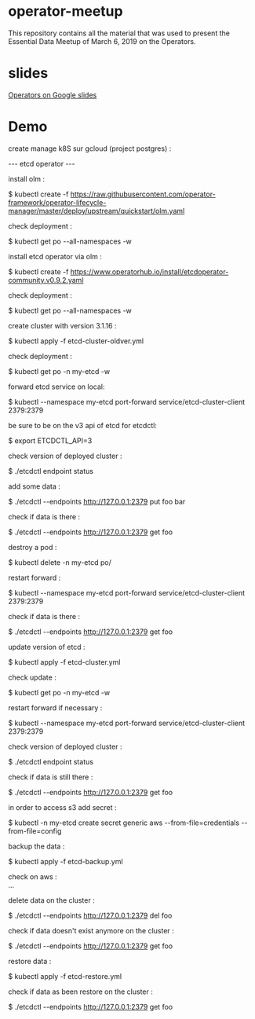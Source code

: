 # operator-meetup

This repository contains all the material that was used to present the Essential Data Meetup of March 6, 2019 on the Operators.

# slides

[Operators on Google slides](https://docs.google.com/presentation/d/1hJZFsOnbILe26SJre5RXLTbqug8XHnEs3Otn5hqeBuw/edit?usp=sharing)

# Demo

create manage k8S sur gcloud (project postgres) :

--- etcd operator ---

install olm :

$ kubectl create -f https://raw.githubusercontent.com/operator-framework/operator-lifecycle-manager/master/deploy/upstream/quickstart/olm.yaml

check deployment :

$ kubectl get po --all-namespaces -w

install etcd operator via olm :

$ kubectl create -f https://www.operatorhub.io/install/etcdoperator-community.v0.9.2.yaml

check deployment :

$ kubectl get po --all-namespaces -w

create cluster with version 3.1.16 :

$ kubectl apply -f etcd-cluster-oldver.yml

check deployment :

$ kubectl get po -n my-etcd -w

forward etcd service on local:

$ kubectl --namespace my-etcd port-forward service/etcd-cluster-client 2379:2379     

be sure to be on the v3 api of etcd for etcdctl:

$ export ETCDCTL_API=3

check version of deployed cluster :

$ ./etcdctl endpoint status

add some data :

$ ./etcdctl --endpoints http://127.0.0.1:2379 put foo bar

check if data is there : 

$ ./etcdctl --endpoints http://127.0.0.1:2379 get foo

destroy a pod : 

$ kubectl delete -n my-etcd po/

restart forward :

$ kubectl --namespace my-etcd port-forward service/etcd-cluster-client 2379:2379   

check if data is there : 

$ ./etcdctl --endpoints http://127.0.0.1:2379 get foo

update version of etcd :

$ kubectl apply -f etcd-cluster.yml

check update :

$ kubectl get po -n my-etcd -w

restart forward if necessary :

$ kubectl --namespace my-etcd port-forward service/etcd-cluster-client 2379:2379

check version of deployed cluster :

$ ./etcdctl endpoint status

check if data is still there : 

$ ./etcdctl --endpoints http://127.0.0.1:2379 get foo

in order to access s3 add secret :

$ kubectl -n my-etcd create secret generic aws --from-file=credentials --from-file=config

backup the data :

$ kubectl apply -f etcd-backup.yml

check on aws :  
...

delete data on the cluster :

$ ./etcdctl --endpoints http://127.0.0.1:2379 del foo

check if data doesn't exist anymore on the cluster :

$ ./etcdctl --endpoints http://127.0.0.1:2379 get foo

restore data :

$ kubectl apply -f etcd-restore.yml

check if data as been restore on the cluster :

$ ./etcdctl --endpoints http://127.0.0.1:2379 get foo
